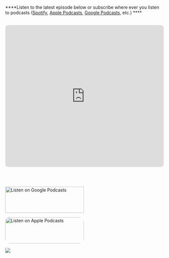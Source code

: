 ****Listen to the latest episode below or subscribe where ever you listen to podcasts ([Spotify](https://open.spotify.com/show/4KLJUFrqkSq60gdN1fOlNz), [Apple Podcasts](https://podcasts.apple.com/us/podcast/sap-on-azure-talk/id1557359410), [Google Podcasts](https://podcasts.google.com/feed/aHR0cHM6Ly9hbmNob3IuZm0vcy80ZmNhNmY5NC9wb2RjYXN0L3Jzcw), etc.) ****
<br><br>



<iframe src="https://embed.podcasts.apple.com/us/podcast/sap-on-azure-talk/id1557359410?itsct=podcast_box&amp;itscg=30200&amp;theme=auto" sandbox="allow-forms allow-popups allow-same-origin allow-scripts allow-top-navigation-by-user-activation" allow="autoplay *; encrypted-media *;" style="width: 100%; max-width: 660px; overflow: hidden; border-radius: 10px; background: transparent none repeat scroll 0% 0%;" height="450px" frameborder="0"></iframe>

<br><br>
<div>
      <a href="https://podcasts.google.com/feed/aHR0cHM6Ly9hbmNob3IuZm0vcy80ZmNhNmY5NC9wb2RjYXN0L3Jzcw">
        <img src="https://www.gstatic.com/podcasts_console/promote/English_EN/EN_Google_Podcasts_Badge.svg" width="250px" height="83px" alt="Listen on Google Podcasts">
      </a>
    </div>

<a href="https://podcasts.apple.com/us/podcast/sap-on-azure-talk/id1557359410?itsct=podcast_box&amp;itscg=30200" style="display: inline-block; overflow: hidden; border-radius: 13px; width: 250px; height: 83px;"><img src="https://tools.applemediaservices.com/api/badges/listen-on-apple-podcasts/badge/en-us?size=250x83&amp;releaseDate=1617561060&h=1327b7d156a538962d3557db704e3bc8" alt="Listen on Apple Podcasts" style="border-radius: 13px; width: 250px; height: 83px;"></a>

<img src="https://tools-qr-production.s3.amazonaws.com/output/apple-toolbox/1d13f8acb9f80f787db1fef2f671163c/d9792f4987a62b6039be44d4531552f6.png">
